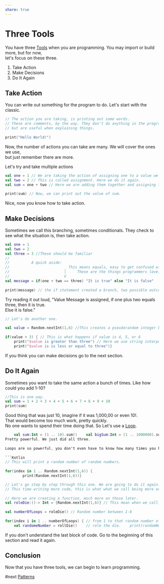 ```yaml
---
share: true
---
```


# Three Tools  
  
You have three  [Tools](./Tools.md) when you are programming. You may import or build more, but for now,  
let's focus on these three.  
  
1. Take Action  
2. Make Decisions  
3. Do It Again  
  
## Take Action  
  
You can write out something for the program to do. Let's start with the classic.  
  
```Kotlin  
// The action you are taking, is printing out some words.  
// These are comments, by the way. They don't do anything in the program,  
// but are useful when explaining things.  
  
print("Hello World!")  
```  
  
Now, the number of actions you can take are many. We will cover the ones we use,  
but just remember there are more.  
  
Let's try and take multiple actions  
  
```Kotlin  
val one = 1 // We are taking the action of assigning one to a value we named one.  
val two = 2 // This is called assignment. Here we do it again.  
val sum = one + two // Here we are adding them together and assigning the result to sum  
  
print(sum) // Now, we can print out the value of sum.  
```  
  
Nice, now you know how to take action.  
  
## Make Decisions  
  
Sometimes we call this branching, sometimes conditionals. They check to see what the situation is, then take action.  
  
```Kotlin  
val one = 1  
val two = 2  
val three = 3 //These should be familiar  
//  
//          A quick aside:  
//                         _ This means equals, easy to get confused with = which means is assigned.  
//                         |     These are the things programmers love.  
//                         V  
val message = if(one + two == three) "It is true" else "It is false"  
  
print(message) // the if statement created a branch, two possible outcomes.  
```  
  
Try reading it out loud, "Value Message is assigned, if one plus two equals three, then it is true.  
                         Else it is false."                         
  
```Kotlin  
// Let's do another one.  
  
val value = Random.nextInt(1,6) //This creates a pseudorandom integer between 1 and 6, like a die.  
  
if(value > 3) { // This is what happens if value is 4, 5, or 6  
    print("$value is greater than three") // Here we use string interpolation to print out the $value} else { // This is what happens if value is 1, 2, or 3  
    print("$value is is less or equal to three")}  
```  
  
If you think you can make decisions go to the next section.  
  
## Do It Again  
  
Sometimes you want to take the same action a bunch of times. Like how could you add 1-10?  
  
```Kotlin  
//This is one way.  
val sum = 1 + 2 + 3 + 4 + 5 + 6 + 7 + 8 + 9 + 10  
print(sum)  
```  
  
Good thing that was just 10, imagine if it was 1,000,00 or even 10!.  
That would become too much work, pretty quickly.  
No one wants to spend their time doing that. So Let's use a [Loop](Loop.html).  
  
```Kotlin  
    val sum:Int = (1 .. 10).sum()    val bigSum:Int = (1 .. 1000000).sum()    val unrealisticFromAPerformanceStandPointSum:Int = (1 .. 10!).sum() ```  
Pretty powerful. We just did all three.  
  
Loops are so powerful, you don't even have to know how many times you have to do it.  
  
```Kotlin  
// This will print a random number of random numbers.  
  
for(index in 1 .. Random.nextInt(1,6)) {  
        print(Random.nextInt(1,6))}  
```  
  
```Kotlin  
// Let's go step by step through this one. We are going to do it again.  
// This time writing more code, this is what what we call being more explicit.  
  
// Here we are creating a function, much more on those later.  
val roleDie:()-> Int = {Random.nextInt(1,6)} // This mean when we call roleDie() we get 1-6 back.  
  
val numberOfLoops = roleDie() // Random number between 1-6  
  
for(index i in 1 .. numberOfLoops) { // from 1 to that random number of loops  
    val randomeNumber = rollDie()    // role the die.    print(randomNumber)              // Then print out that number.}  
```  
  
If you don't understand the last block of code. Go to the beginning of this section and read it again.  
  
  
## Conclusion  
  
Now that you have three tools, we can begin to learn programming.

#next [Patterns](./Patterns.html)